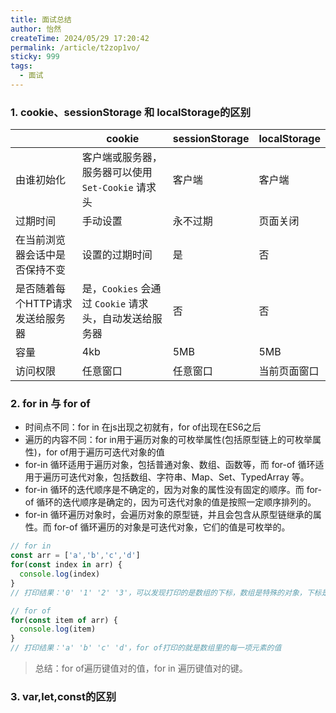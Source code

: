 ```yaml
---
title: 面试总结
author: 怡然
createTime: 2024/05/29 17:20:42
permalink: /article/t2zop1vo/
sticky: 999
tags:
  - 面试
---
```


### 1. cookie、sessionStorage 和 localStorage的区别
|          | cookie     | sessionStorage     | localStorage     |
|----------| -------- | -------- | -------- |
| 由谁初始化 | 客户端或服务器，服务器可以使用 ``Set-Cookie`` 请求头 | 客户端 | 客户端 |
| 过期时间     | 手动设置 | 永不过期 | 页面关闭 |
| 在当前浏览器会话中是否保持不变     | 设置的过期时间 | 是 | 否 |
| 是否随着每个HTTP请求发送给服务器     | 是，``Cookies`` 会通过 ``Cookie`` 请求头，自动发送给服务器 | 否 | 否 |
| 容量    | 4kb | 5MB | 5MB |
| 访问权限    | 任意窗口 | 任意窗口 | 当前页面窗口 |

### 2. for in 与 for of
- 时间点不同：for in 在js出现之初就有，for of出现在ES6之后
- 遍历的内容不同：for in用于遍历对象的可枚举属性(包括原型链上的可枚举属性)，for of用于遍历可迭代对象的值
- for-in 循环适用于遍历对象，包括普通对象、数组、函数等，而 for-of 循环适用于遍历可迭代对象，包括数组、字符串、Map、Set、TypedArray 等。
- for-in 循环的迭代顺序是不确定的，因为对象的属性没有固定的顺序。而 for-of 循环的迭代顺序是确定的，因为可迭代对象的值是按照一定顺序排列的。
- for-in 循环遍历对象时，会遍历对象的原型链，并且会包含从原型链继承的属性。而 for-of 循环遍历的对象是可迭代对象，它们的值是可枚举的。
```js
// for in
const arr = ['a','b','c','d']
for(const index in arr) {
  console.log(index) 
}
// 打印结果：'0' '1' '2' '3'，可以发现打印的是数组的下标，数组是特殊的对象，下标是数组对象身上的可枚举属性，打印的就是这个可枚举属性

// for of
for(const item of arr) {
  console.log(item)
}
// 打印结果：'a' 'b' 'c' 'd'，for of打印的就是数组里的每一项元素的值
```
> 总结：for of遍历键值对的值，for in 遍历键值对的键。

### 3. var,let,const的区别